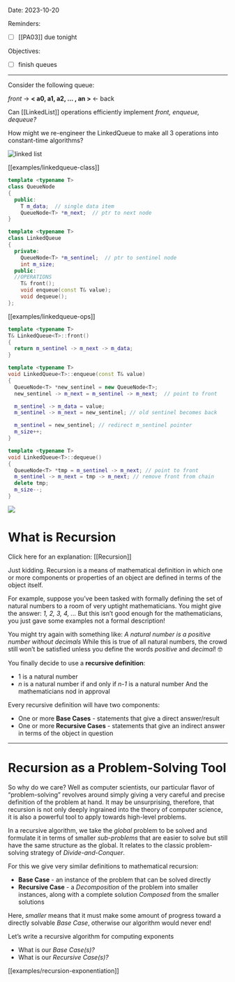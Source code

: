

Date: 2023-10-20


Reminders:
* [ ]  [[PA03]] due tonight

Objectives:
* [ ] finish queues

---


Consider the following queue:

  _front_ -> **< a0, a1, a2, ... , an >** <- back

Can [[LinkedList]] operations efficiently implement _front, enqueue, dequeue?_ 

How might we re-engineer the LinkedQueue to make all 3 operations into constant-time algorithms?

![linked list](img/LL-diagram.png)

[[examples/linkedqueue-class]]
<!-- #include [[examples/linkedqueue-class]] -->
```c++
template <typename T>
class QueueNode
{
  public:
    T m_data;  // single data item
    QueueNode<T> *m_next;  // ptr to next node
}

template <typename T>
class LinkedQueue
{
  private:
    QueueNode<T> *m_sentinel;  // ptr to sentinel node
    int m_size;
  public:
  //OPERATIONS
    T& front();
    void enqueue(const T& value);
    void dequeue();
};
```
<!-- /include -->



[[examples/linkedqueue-ops]]
<!-- #include [[examples/linkedqueue-ops]] -->
```c++
template <typename T>
T& LinkedQueue<T>::front()
{
  return m_sentinel -> m_next -> m_data;
}

template <typename T>
void LinkedQueue<T>::enqueue(const T& value)
{
  QueueNode<T> *new_sentinel = new QueueNode<T>;
  new_sentinel -> m_next = m_sentinel -> m_next;  // point to front

  m_sentinel -> m_data = value;
  m_sentinel -> m_next = new_sentinel; // old sentinel becomes back

  m_sentinel = new_sentinel; // redirect m_sentinel pointer
  m_size++;
}

template <typename T>
void LinkedQueue<T>::dequeue()
{
  QueueNode<T> *tmp = m_sentinel -> m_next; // point to front
  m_sentinel -> m_next = tmp -> m_next; // remove front from chain
  delete tmp;
  m_size--;
}
```
<!-- /include -->

![](img%2Flinkq-diagram.png)

# What is Recursion

Click here for an explanation: [[Recursion]]


Just kidding. Recursion is a means of mathematical definition in which one or more components or properties of an object are defined in terms of the object itself.

For example, suppose you’ve been tasked with formally defining the set of natural numbers to a room of very uptight mathematicians. 
You might give the answer:
  _1, 2, 3, 4, ..._
But this isn’t good enough for the mathematicians, you just gave some examples not a formal description!

You might try again with something like:
  _A natural number is a positive number without decimals_
While this is true of all natural numbers, the crowd still won’t be satisfied unless you define the words _positive_ and _decimal_! 🤓

You finally decide to use a **recursive definition**:
  * 1 is a natural number
  * _n_ is a natural number if and only if _n-1_ is a natural number
And the mathematicians nod in approval

Every recursive definition will have two components:
* One or more **Base Cases** - statements that give a direct answer/result
* One or more **Recursive Cases** - statements that give an indirect answer in terms of the object in question

---
# Recursion as a Problem-Solving Tool

So why do we care? Well as computer scientists, our particular flavor of “problem-solving” revolves around simply giving a very careful and precise definition of the problem at hand. It may be unsurprising, therefore, that recursion is not only deeply ingrained into the theory of computer science, it is also a powerful tool to apply towards high-level problems.

In a recursive algorithm, we take the _global_ problem to be solved and formulate it in terms of smaller _sub-problems_ that are easier to solve but still have the same structure as the global. It relates to the classic problem-solving strategy of _Divide-and-Conquer_. 

For this we give very similar definitions to mathematical recursion:
* **Base Case** - an instance of the problem that can be solved directly
* **Recursive Case** - a _Decomposition_ of the problem into smaller instances, along with a complete solution _Composed_ from the smaller solutions

Here, _smaller_ means that it must make some amount of progress toward a directly solvable _Base Case_, otherwise our algorithm would never end!

Let’s write a recursive algorithm for computing exponents
- What is our _Base Case(s)?_
- What is our _Recursive Case(s)?_
  
[[examples/recursion-exponentiation]]

